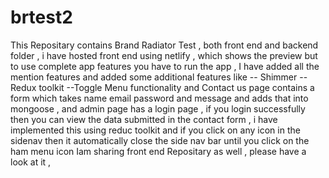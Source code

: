 # brtest2
This Repositary contains Brand Radiator Test ,  both front end and backend  folder , i have hosted front end using netlify , which shows the preview but to use complete app features 
you have to run the app ,
I have added all the mention features and added some additional features like 
-- Shimmer 
-- Redux toolkit 
--Toggle  Menu functionality
and Contact us page contains a form which takes name email password and message and adds that into mongoose , and admin page has a login page , if you login successfully then
you can view the data submitted in the contact form , i have implemented this using reduc toolkit
and if you click on any icon in the sidenav  then it automatically close the side nav bar until you click on the ham menu icon
Iam sharing front end Repositary as well , please have a look at it , 

